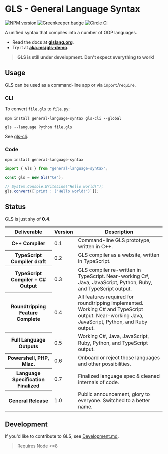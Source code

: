 # GLS - General Language Syntax

[![NPM version](https://badge.fury.io/js/general-language-syntax.svg)](http://badge.fury.io/js/general-language-syntax)
[![Greenkeeper badge](https://badges.greenkeeper.io/general-language-syntax/GLS.svg)](https://greenkeeper.io/)
[![Circle CI](https://circleci.com/gh/general-language-syntax/GLS.svg?style=svg)](https://circleci.com/gh/general-language-syntax/GLS)

A unified syntax that compiles into a number of OOP languages.

* Read the docs at **[glslang.org](https://glslang.org)**.
* Try it at **[aka.ms/gls-demo](https://aka.ms/gls-demo)**.

> **GLS is still under development. Don't expect everything to work!**

## Usage

GLS can be used as a command-line app or via `import`/`require`.

### CLI

To convert `file.gls` to `file.py`:

```shell
npm install general-language-syntax gls-cli --global

gls --language Python file.gls
```

See [gls-cli](https://github.com/HighSchoolHacking/gls-cli).

### Code

`npm install general-language-syntax`

```javascript
import { Gls } from "general-language-syntax";

const gls = new Gls("C#");

// System.Console.WriteLine("Hello world!");
gls.convert([`print : ("Hello world!")`]);
```

## Status

GLS is just shy of **0.4**.

<table>
    <thead>
        <th>Deliverable</th>
        <th>Version</th>
        <th>Description</th>
    </thead>
    <tbody>
        <tr>
            <th>C++ Compiler</th>
            <td>0.1</td>
            <td>Command-line GLS prototype, written in C++.</td>
        </tr>
        <tr>
            <th>TypeScript Compiler draft</th>
            <td>0.2</td>
            <td>GLS compiler as a website, written in TypeScript.</td>
        </tr>
        <tr>
            <th>TypeScript Compiler + C# Output</th>
            <td>0.3</td>
            <td>GLS compiler re-written in TypeScript. Near-working C#, Java, JavaScript, Python, Ruby, and TypeScript output.</td>
        </tr>
        <tr>
            <th>Roundtripping Feature Complete</th>
            <td>0.4</td>
            <td>All features required for roundtripping implemented. Working C# and TypeScript output. Near-working Java, JavaScript, Python, and Ruby output.</td>
        </tr>
        <tr>
            <th>Full Language Outputs</th>
            <td>0.5</td>
            <td>Working C#, Java, JavaScript, Ruby, Python, and TypeScript output.</td>
        </tr>
        <tr>
            <th>Powershell, PHP, Misc.</th>
            <td>0.6</td>
            <td>Onboard or reject those languages and other possibilities.</td>
        </tr>
        <tr>
            <th>Language Specification Finalized</th>
            <td>0.7</td>
            <td>Finalized language spec &amp; cleaned internals of code.</td>
        </tr>
        <tr>
            <th>General Release</th>
            <td>1.0</td>
            <td>Public announcement, glory to everyone. Switched to a better name.</td>
        </tr>
    </tbody>
</table>

## Development

If you'd like to contribute to GLS, see [Development.md](https://github.com/general-language-syntax/GLS/blob/master/docs/development.md).

> Requires Node >=8
